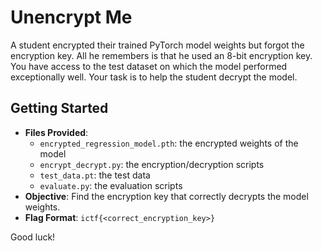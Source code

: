 # Unencrypt Me

A student encrypted their trained PyTorch model weights but forgot the encryption key. All he remembers is that he used an 8-bit encryption key. You have access to the test dataset on which the model performed exceptionally well. Your task is to help the student decrypt the model.

## Getting Started

- **Files Provided**:
  - `encrypted_regression_model.pth`: the encrypted weights of the model
  - `encrypt_decrypt.py`: the encryption/decryption scripts
  - `test_data.pt`: the test data
  - `evaluate.py`: the evaluation scripts
- **Objective**: Find the encryption key that correctly decrypts the model weights.
- **Flag Format**: `ictf{<correct_encryption_key>}`

Good luck!

